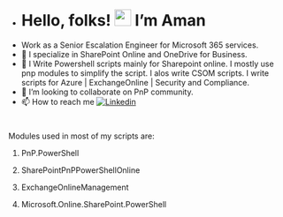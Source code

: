 - # Hello, folks! <img src="https://raw.githubusercontent.com/MartinHeinz/MartinHeinz/master/wave.gif" width="30px">  I’m Aman
- Work as a Senior Escalation Engineer for Microsoft 365 services.
- 👀 I specialize in SharePoint Online and OneDrive for Business.
- 🌱 I Write Powershell scripts mainly for Sharepoint online. I mostly use pnp modules to simplify the script. I alos write CSOM scripts. I write scripts for Azure | ExchangeOnline | Security and Compliance.
- 💞️ I’m looking to collaborate on PnP community. 
- 📫 How to reach me
[![Linkedin](https://i.stack.imgur.com/gVE0j.png)](https://www.linkedin.com/in/aman-das-6b62323b/)


#
Modules used in most of my scripts are:

1. PnP.PowerShell

2. SharePointPnPPowerShellOnline

3. ExchangeOnlineManagement

4. Microsoft.Online.SharePoint.PowerShell


<!---
prattay56/prattay56 is a ✨ special ✨ repository because its `README.md` (this file) appears on your GitHub profile.
You can click the Preview link to take a look at your changes.
--->
